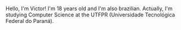 Hello, I'm Victor! I'm 18 years old and I'm also brazilian. Actually, I'm studying Computer Science at the UTFPR (Universidade Tecnológica Federal do Paraná). 
